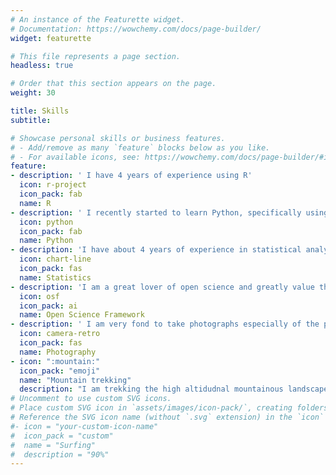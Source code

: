 ```yaml
---
# An instance of the Featurette widget.
# Documentation: https://wowchemy.com/docs/page-builder/
widget: featurette

# This file represents a page section.
headless: true

# Order that this section appears on the page.
weight: 30

title: Skills
subtitle:

# Showcase personal skills or business features.
# - Add/remove as many `feature` blocks below as you like.
# - For available icons, see: https://wowchemy.com/docs/page-builder/#icons
feature:
- description: ' I have 4 years of experience using R'
  icon: r-project
  icon_pack: fab
  name: R
- description: ' I recently started to learn Python, specifically using <ahref = "https://www.python.org/" target="_blank" rel ="noopener noreferrer" style="color: #F76F8E">python</a> to run some of my analyses'
  icon: python
  icon_pack: fab
  name: Python    
- description: 'I have about 4 years of experience in statistical analysis of different types of data'
  icon: chart-line
  icon_pack: fas
  name: Statistics
- description: 'I am a great lover of open science and greatly value their mission to increase the openness, integrity, and reproducibility in scientific research'
  icon: osf
  icon_pack: ai
  name: Open Science Framework    
- description: ' I am very fond to take photographs especially of the plants'
  icon: camera-retro
  icon_pack: fas
  name: Photography
- icon: ":mountain:"
  icon_pack: "emoji"
  name: "Mountain trekking" 
  description: "I am trekking the high altidudnal mountainous landscapes from the past 4 years to capture the alpine biodiversity"
# Uncomment to use custom SVG icons.
# Place custom SVG icon in `assets/images/icon-pack/`, creating folders if necessary.
# Reference the SVG icon name (without `.svg` extension) in the `icon` field.
#- icon = "your-custom-icon-name"
#  icon_pack = "custom"
#  name = "Surfing"
#  description = "90%"
---
```

